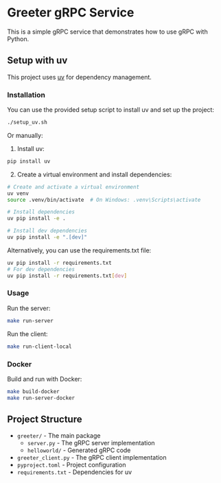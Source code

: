 # Greeter gRPC Service

This is a simple gRPC service that demonstrates how to use gRPC with Python.

## Setup with uv

This project uses [uv](https://github.com/astral-sh/uv) for dependency management.

### Installation

You can use the provided setup script to install uv and set up the project:

```bash
./setup_uv.sh
```

Or manually:

1. Install uv:

```bash
pip install uv
```

2. Create a virtual environment and install dependencies:

```bash
# Create and activate a virtual environment
uv venv
source .venv/bin/activate  # On Windows: .venv\Scripts\activate

# Install dependencies
uv pip install -e .

# Install dev dependencies
uv pip install -e ".[dev]"
```

Alternatively, you can use the requirements.txt file:

```bash
uv pip install -r requirements.txt
# For dev dependencies
uv pip install -r requirements.txt[dev]
```

### Usage

Run the server:

```bash
make run-server
```

Run the client:

```bash
make run-client-local
```

### Docker

Build and run with Docker:

```bash
make build-docker
make run-server-docker
```

## Project Structure

- `greeter/` - The main package
  - `server.py` - The gRPC server implementation
  - `helloworld/` - Generated gRPC code
- `greeter_client.py` - The gRPC client implementation
- `pyproject.toml` - Project configuration
- `requirements.txt` - Dependencies for uv
